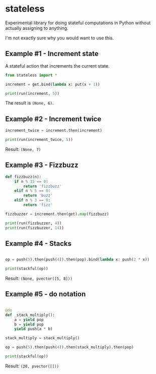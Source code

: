 # stateless

Experimental library for doing stateful computations in Python without
actually assigning to anything.

I'm not exactly sure why you would want to use this.

## Example #1 - Increment state

A stateful action that increments the current state.

```python
from stateless import *

increment = get.bind(lambda x: put(x + 1))

print(run(increment, 5))
```

The result is `(None, 6)`.


## Example #2 - Increment twice

```python
increment_twice = increment.then(increment)

print(run(increment_twice, 5))
```

Result: `(None, 7)`

## Example #3 - Fizzbuzz

```python
def fizzbuzz(n):
    if n % 15 == 0:
        return 'fizzbuzz'
    elif n % 5 == 0:
        return 'buzz'
    elif n % 3 == 0:
        return 'fizz'

fizzbuzzer = increment.then(get).map(fizzbuzz)

print(run(fizzbuzzer, 4))
print(run(fizzbuzzer, 14))
```

## Example #4 - Stacks

```python

op = push(5).then(push(4)).then(pop).bind(lambda x: push(2 * x))

print(stackful(op))
```

Result: `(None, pvector([5, 8]))`

## Example #5 - do notation

```python

@do
def _stack_multiply():
    a = yield pop
    b = yield pop
    yield push(a * b)

stack_multiply = stack_multiply()

op = push(5).then(push(4)).then(stack_multiply).then(pop)

print(stackful(op))
```

Result: `(20, pvector([]))`
